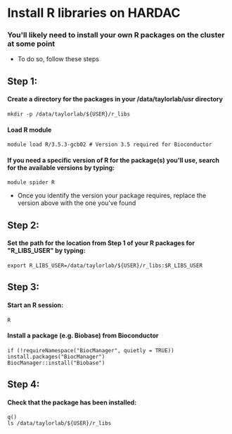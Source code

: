 # Install R libraries on HARDAC

### You'll likely need to install your own R packages on the cluster at some point
- To do so, follow these steps
	
## Step 1:
#### Create a directory for the packages in your /data/taylorlab/usr directory
	mkdir -p /data/taylorlab/${USER}/r_libs
#### Load R module
	module load R/3.5.3-gcb02 # Version 3.5 required for Bioconductor
#### If you need a specific version of R for the package(s) you'll use, search for the available versions by typing:
	module spider R	
- Once you identify the version your package requires, replace the version above with the one you've found
	
## Step 2:
#### Set the path for the location from Step 1 of your R packages for "R_LIBS_USER" by typing:
	export R_LIBS_USER=/data/taylorlab/${USER}/r_libs:$R_LIBS_USER	

## Step 3:
#### Start an R session:
	R
#### Install a package (e.g. Biobase) from Bioconductor
	if (!requireNamespace("BiocManager", quietly = TRUE))
    install.packages("BiocManager")
	BiocManager::install("Biobase")

## Step 4:
#### Check that the package has been installed:
	q()
	ls /data/taylorlab/${USER}/r_libs
